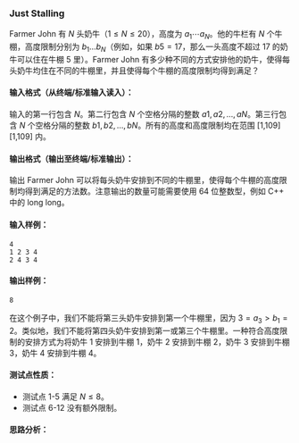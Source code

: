### Just Stalling

Farmer John 有 $N$ 头奶牛（$1 \le N \le 20$），高度为 $a_1 \cdots a_N$。他的牛栏有 $N$ 个牛棚，高度限制分别为 $b_1…b_N$（例如，如果 $b5=17$，那么一头高度不超过 $17$ 的奶牛可以住在牛棚 $5$ 里）。Farmer John 有多少种不同的方式安排他的奶牛，使得每头奶牛均住在不同的牛棚里，并且使得每个牛棚的高度限制均得到满足？

#### 输入格式（从终端/标准输入读入）：

输入的第一行包含 $N$。第二行包含 $N$ 个空格分隔的整数 $a1,a2,…,aN$。第三行包含 $N$ 个空格分隔的整数 $b1,b2,…,bN$。所有的高度和高度限制均在范围 [1,109][1,109] 内。

#### 输出格式（输出至终端/标准输出）：

输出 Farmer John 可以将每头奶牛安排到不同的牛棚里，使得每个牛棚的高度限制均得到满足的方法数。注意输出的数量可能需要使用 64 位整数型，例如 C++ 中的 long long。

#### 输入样例：

```
4
1 2 3 4
2 4 3 4
```

#### 输出样例：

```
8
```

在这个例子中，我们不能将第三头奶牛安排到第一个牛棚里，因为 $3=a_3>b_1=2$。类似地，我们不能将第四头奶牛安排到第一或第三个牛棚里。一种符合高度限制的安排方式为将奶牛 1 安排到牛棚 1，奶牛 2 安排到牛棚 2，奶牛 3 安排到牛棚 3，奶牛 4 安排到牛棚 4。

#### 测试点性质：

- 测试点 1-5 满足 $N≤8$。
- 测试点 6-12 没有额外限制。

#### 思路分析：